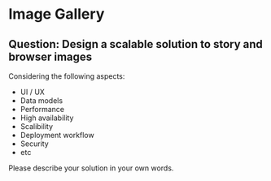 # Image Gallery

## Question: Design a scalable solution to story and browser images

Considering the following aspects:

- UI / UX
- Data models
- Performance
- High availability
- Scalibility
- Deployment workflow
- Security
- etc

Please describe your solution in your own words.
